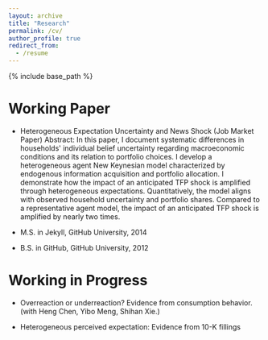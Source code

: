 ```yaml
---
layout: archive
title: "Research"
permalink: /cv/
author_profile: true
redirect_from:
  - /resume
---
```


{% include base_path %}

Working Paper
======
* Heterogeneous Expectation Uncertainty and News Shock (Job Market Paper)
  Abstract: In this paper, I document systematic differences in households' individual belief uncertainty regarding macroeconomic conditions and its relation to portfolio choices. I develop a heterogeneous agent New Keynesian model characterized by endogenous information acquisition and portfolio allocation. I demonstrate how the impact of an anticipated TFP shock is amplified through heterogeneous expectations. Quantitatively, the model aligns with observed household uncertainty and portfolio shares. Compared to a representative agent model, the impact of an anticipated TFP shock is amplified by nearly two times.
  
* M.S. in Jekyll, GitHub University, 2014
* B.S. in GitHub, GitHub University, 2012

Working in Progress
======
* Overreaction or underreaction? Evidence from consumption behavior. (with Heng Chen, Yibo Meng, Shihan Xie.)


* Heterogeneous perceived expectation: Evidence from 10-K fillings


  

